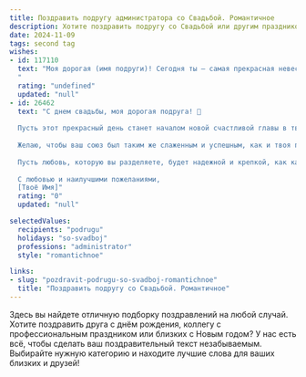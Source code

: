 ```yaml
---
title: Поздравить подругу администратора со Свадьбой. Романтичное
description: Хотите поздравить подругу со Свадьбой или другим праздником? Наш ИИ создаст незабываемое поздравление, а вы обязательно выделитесь среди других.  
date: 2024-11-09
tags: second tag
wishes:
- id: 117110
  text: "Моя дорогая (имя подруги)! Сегодня ты – самая прекрасная невеста на свете!  Твоя свадьба – это воплощение сказки, а ты в этом платье – настоящая принцесса.  Пусть  твоя жизнь с любимым будет такой же яркой, радостной и наполненной любовью, как этот день.  Желаю вам обоим бесконечного счастья, взаимопонимания и  гармонии.  Пусть  твоя организованность и умение всё контролировать (ведь ты же замечательный администратор!), помогут вам построить  крепкую и счастливую семью.  Счастья вам, родная!
  "
  rating: "undefined"
  updated: "null"
- id: 26462
  text: "С днем свадьбы, моя дорогая подруга! 💐
  
  Пусть этот прекрасный день станет началом новой счастливой главы в твоей жизни. Ты, моя прекрасная администратор, всегда так грамотно и гармонично управляешь всем вокруг, а сегодня ты сама становишься центром внимания, наполненного любовью и теплом.
  
  Желаю, чтобы ваш союз был таким же слаженным и успешным, как и твоя профессиональная деятельность. Пусть ваши сердца бьются в унисон, а ваши мечты сбываются одна за другой. 💑
  
  Пусть любовь, которую вы разделяете, будет надежной и крепкой, как качественно организованный проект. Пусть каждый день приносит вам новые радости и открытия, и пусть ваша жизнь вместе будет полна романтики, как в самых прекрасных сказках.
  
  С любовью и наилучшими пожеланиями,
  [Твоё Имя]"
  rating: "0"
  updated: "null"

selectedValues:
  recipients: "podrugu"
  holidays: "so-svadboj"
  professions: "administrator"
  style: "romantichnoe"

links:
- slug: "pozdravit-podrugu-so-svadboj-romantichnoe"
  title: "Поздравить подругу со Свадьбой. Романтичное"
---
```


Здесь вы найдете отличную подборку поздравлений на любой случай. 
Хотите поздравить друга с днём рождения, коллегу с профессиональным праздником или близких с Новым годом? У нас есть всё, чтобы сделать ваш поздравительный текст незабываемым. Выбирайте нужную категорию и находите лучшие слова для ваших близких и друзей!
